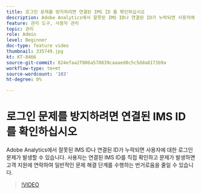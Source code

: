 ```yaml
---
title: 로그인 문제를 방지하려면 연결된 IMS ID 를 확인하십시오
description: Adobe Analytics에서 잘못된 IMS ID나 연결된 ID가 누락되면 사용자에 대한 로그인 문제가 발생할 수 있습니다. 사용자는 연결된 IMS ID를 직접 확인하고 문제가 발생하면 고객 지원에 연락하여 일반적인 문제 해결 단계를 수행하는 번거로움을 줄일 수 있습니다.
feature: 관리 도구, 사용자 관리
topic: 관리
role: Admin
level: Beginner
doc-type: feature video
thumbnail: 335749.jpg
kt: KT-8466
source-git-commit: 824efaa2f806a578839caaaed0c5c5dda8173b9a
workflow-type: tm+mt
source-wordcount: '103'
ht-degree: 0%

---
```



# 로그인 문제를 방지하려면 연결된 IMS ID 를 확인하십시오

Adobe Analytics에서 잘못된 IMS ID나 연결된 ID가 누락되면 사용자에 대한 로그인 문제가 발생할 수 있습니다. 사용자는 연결된 IMS ID를 직접 확인하고 문제가 발생하면 고객 지원에 연락하여 일반적인 문제 해결 단계를 수행하는 번거로움을 줄일 수 있습니다.


>[!VIDEO](https://video.tv.adobe.com/v/335749/?quality=12&learn=on)